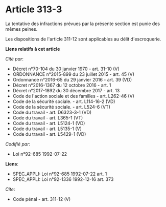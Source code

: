 # Article 313-3

La tentative des infractions prévues par la présente section est punie des mêmes peines. 

Les dispositions de l'article 311-12 sont applicables au délit d'escroquerie.

**Liens relatifs à cet article**

_Cité par_:

  - Décret n°70-104 du 30 janvier 1970 - art. 31-10 (V)
  - ORDONNANCE n°2015-899 du 23 juillet 2015 - art. 45 (V)
  - Ordonnance n°2016-65 du 29 janvier 2016 - art. 39 (VD)
  - Décret n°2016-1367 du 12 octobre 2016 - art. 1
  - Décret n°2017-1892 du 30 décembre 2017 - art. 13
  - Code de l'action sociale et des familles - art. L262-46 (V)
  - Code de la sécurité sociale. - art. L114-16-2 (VD)
  - Code de la sécurité sociale. - art. L524-6 (VT)
  - Code du travail - art. D6323-3-1 (VD)
  - Code du travail - art. L365-1 (VT)
  - Code du travail - art. L5124-1 (VD)
  - Code du travail - art. L5135-1 (V)
  - Code du travail - art. L5429-1 (VD)

_Codifié par_:

  - Loi n°92-685 1992-07-22

**Liens**:

  - SPEC_APPLI: Loi n°92-685 1992-07-22 art. 1
  - SPEC_APPLI: Loi n°92-1336 1992-12-16 art. 373

_Cite_:

  - Code pénal - art. 311-12 (V)
